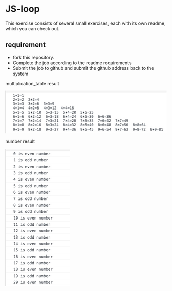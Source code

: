# JS-loop

This exercise consists of several small exercises, each with its own readme, which you can check out.

## requirement
- fork this repository. 
- Complete the job according to the readme requirements
- Submit the job to github and submit the github address back to the system

multiplication_table result

![image](https://github.com/xuxiaoqi-xxq/JS-Loop-english-2019-10-11-9-51-54-38/blob/master/img/multi_result.jpeg)

number result

![image](https://github.com/xuxiaoqi-xxq/JS-Loop-english-2019-10-11-9-51-54-38/blob/master/img/number_result.jpeg)
